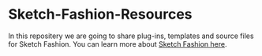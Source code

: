 # Sketch-Fashion-Resources

In this repositery we are going to share plug-ins, templates and source files for Sketch Fashion.
You can learn more about [Sketch Fashion here](https://splashroad.com/fashion/).
